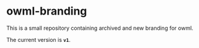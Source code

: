 # owml-branding

This is a small repository containing archived and new branding for owml.

The current version is **`v1`**.
